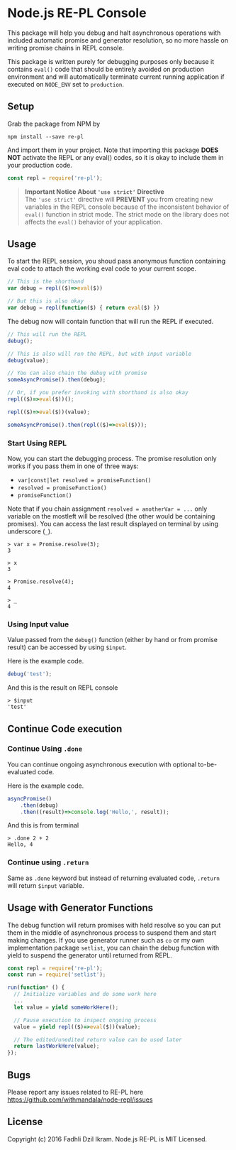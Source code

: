 Node.js RE-PL Console
======================

This package will help you debug and halt asynchronous operations with included
automatic promise and generator resolution, so no more hassle on writing
promise chains in REPL console.

This package is written purely for debugging purposes only because it contains
`eval()` code that should be entirely avoided on production environment and
will automatically terminate current running application if executed on
`NODE_ENV` set to `production`.

## Setup

Grab the package from NPM by

```
npm install --save re-pl
```

And import them in your project. Note that importing this package **DOES NOT**
activate the REPL or any eval() codes, so it is okay to include them in your
production code.

```javascript
const repl = require('re-pl');
```

> **Important Notice About `'use strict'` Directive**  
> The `'use strict'` directive will **PREVENT** you from creating new variables
> in the REPL console because of the inconsistent behavior of `eval()` function
> in strict mode. The strict mode on the library does not affects the `eval()`
> behavior of your application.

## Usage

To start the REPL session, you shoud pass anonymous function containing eval
code to attach the working eval code to your current scope.

```javascript
// This is the shorthand
var debug = repl(($)=>eval($))

// But this is also okay
var debug = repl(function($) { return eval($) })
```

The debug now will contain function that will run the REPL if executed.

```javascript
// This will run the REPL
debug();

// This is also will run the REPL, but with input variable
debug(value);

// You can also chain the debug with promise
someAsyncPromise().then(debug);

// Or, if you prefer invoking with shorthand is also okay
repl(($)=>eval($))();

repl(($)=>eval($))(value);

someAsyncPromise().then(repl(($)=>eval($)));
```

### Start Using REPL

Now, you can start the debugging process. The promise resolution only works
if you pass them in one of three ways:

- `var|const|let resolved = promiseFunction()`
- `resolved = promiseFunction()`
- `promiseFunction()`

Note that if you chain assignment `resolved = anotherVar = ...` only variable
on the mostleft will be resolved (the other would be containing promises).
You can access the last result displayed on terminal by using underscore (`_`).

```
> var x = Promise.resolve(3);
3

> x
3

> Promise.resolve(4);
4

> _
4
```

### Using Input value

Value passed from the `debug()` function (either by hand or from promise result)
can be accessed by using `$input`.

Here is the example code.

```javascript
debug('test');
```

And this is the result on REPL console

```
> $input
'test'
```

## Continue Code execution

### Continue Using `.done`

You can continue ongoing asynchronous execution with optional to-be-evaluated
code.

Here is the example code.

```javascript
asyncPromise()
    .then(debug)
    .then((result)=>console.log('Hello,', result));
```

And this is from terminal

```
> .done 2 + 2
Hello, 4
```

### Continue using `.return`

Same as `.done` keyword but instead of returning evaluated code, `.return`
will return `$input` variable.

## Usage with Generator Functions

The debug function will return promises with held resolve so you can put them
in the middle of asynchronous process to suspend them and start making changes.
If you use generator runner such as `co` or my own implementation package
`setlist`, you can chain the debug function with yield to suspend the generator
until returned from REPL.

```javascript
const repl = require('re-pl');
const run = require('setlist');

run(function* () {
  // Initialize variables and do some work here
  ...
  let value = yield someWorkHere();

  // Pause execution to inspect ongoing process
  value = yield repl(($)=>eval($))(value);

  // The edited/unedited return value can be used later
  return lastWorkHere(value);
});
```

## Bugs

Please report any issues related to RE-PL here 
<https://github.com/withmandala/node-repl/issues>

## License

Copyright (c) 2016 Fadhli Dzil Ikram. Node.js RE-PL is MIT Licensed.
